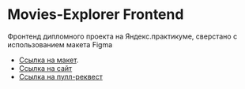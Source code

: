 # Movies-Explorer Frontend

Фронтенд дипломного проекта на Яндекс.практикуме, сверстано с использованием макета Figma
- [Ссылка на макет](https://disk.yandex.com/d/w0bnuRY9hm1tkQ).
- [Ссылка на сайт](https://moviesexplorerbk.nomoredomains.icu/)
- [Ссылка на пулл-реквест](https://github.com/bakhtiyark/movies-explorer-frontend/pull/2)